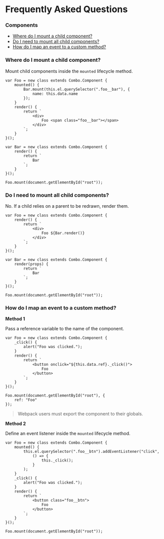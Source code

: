 # Frequently Asked Questions

### Components

- [Where do I mount a child component?](#where-do-i-mount-a-child-component)
- [Do I need to mount all child components?](#do-i-need-to-mount-all-child-components)
- [How do I map an event to a custom method?](#how-do-i-map-an-event-to-a-custom-method)

### Where do I mount a child component?

Mount child components inside the `mounted` lifecycle method.

	var Foo = new class extends Combo.Component {
		mounted() {
			Bar.mount(this.el.querySelector(".foo__bar"), {
				name: this.data.name
			});
		}
		render() {
			return `
				<div>
					Foo <span class="foo__bar"></span>
				</div>
			`;
		}
	}();

	var Bar = new class extends Combo.Component {
		render() {
			return `
				Bar
			`;
		}
	}();

	Foo.mount(document.getElementById("root"));

### Do I need to mount all child components?

No. If a child relies on a parent to be redrawn, render them.

	var Foo = new class extends Combo.Component {
		render() {
			return `
				<div>
					Foo ${Bar.render()}
				</div>
			`;
		}
	}();

	var Bar = new class extends Combo.Component {
		render(props) {
			return `
				Bar
			`;
		}
	}();

	Foo.mount(document.getElementById("root"));

### How do I map an event to a custom method?

**Method 1**

Pass a reference variable to the name of the component.

	var Foo = new class extends Combo.Component {
		_click() {
			alert("Foo was clicked.");
		}
		render() {
			return `
				<button onclick="${this.data.ref}._click()">
					Foo
				</button>
			`;
		}
	}();

	Foo.mount(document.getElementById("root"), {
		ref: "Foo"
	});

> Webpack users must export the component to their globals.

**Method 2**

Define an event listener inside the `mounted` lifecycle method.

	var Foo = new class extends Combo.Component {
		mounted() {
			this.el.querySelector(".foo__btn").addEventListener("click",
				() => {
					this._click();
				}
			);
		}
		_click() {
			alert("Foo was clicked.");
		}
		render() {
			return `
				<button class="foo__btn">
					Foo
				</button>
			`;
		}
	}();

	Foo.mount(document.getElementById("root"));


